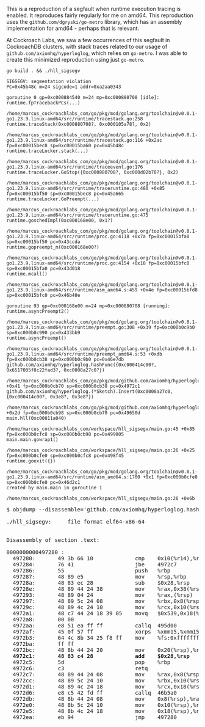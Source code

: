 This is a reproduction of a segfault when runtime execution tracing is enabled.
It reproduces fairly regularly for me on amd64. This reproduction uses the
`github.com/dgryski/go-metro` library, which has an assembly implementation for
amd64 - perhaps that is relevant.

At Cockroach Labs, we saw a few occurrences of this segfault in CockroachDB
clusters, with stack traces related to our usage of
`github.com/axiomhq/hyperloglog`, which relies on `go-metro`. I was able to
create this minimized reproduction using just `go-metro`.

```
go build . && ./hll_sigsegv
```

```
SIGSEGV: segmentation violation
PC=0x45b48c m=24 sigcode=1 addr=0xa2aa0343

goroutine 0 gp=0xc000884540 m=24 mp=0xc000880708 [idle]:
runtime.fpTracebackPCs(...)
        /home/marcus_cockroachlabs_com/go/pkg/mod/golang.org/toolchain@v0.0.1-go1.23.9.linux-amd64/src/runtime/tracestack.go:258
runtime.traceStack(0xc000880708?, 0xc000105a78?, 0x2)
        /home/marcus_cockroachlabs_com/go/pkg/mod/golang.org/toolchain@v0.0.1-go1.23.9.linux-amd64/src/runtime/tracestack.go:116 +0x2ac fp=0xc00015bec8 sp=0xc00015ba60 pc=0x45b48c
runtime.traceLocker.stack(...)
        /home/marcus_cockroachlabs_com/go/pkg/mod/golang.org/toolchain@v0.0.1-go1.23.9.linux-amd64/src/runtime/traceevent.go:176
runtime.traceLocker.GoStop({0xc000880708?, 0xc000d02b70?}, 0x2)
        /home/marcus_cockroachlabs_com/go/pkg/mod/golang.org/toolchain@v0.0.1-go1.23.9.linux-amd64/src/runtime/traceruntime.go:480 +0x85 fp=0xc00015bf50 sp=0xc00015bec8 pc=0x45a665
runtime.traceLocker.GoPreempt(...)
        /home/marcus_cockroachlabs_com/go/pkg/mod/golang.org/toolchain@v0.0.1-go1.23.9.linux-amd64/src/runtime/traceruntime.go:475
runtime.goschedImpl(0xc000168e00, 0x1?)
        /home/marcus_cockroachlabs_com/go/pkg/mod/golang.org/toolchain@v0.0.1-go1.23.9.linux-amd64/src/runtime/proc.go:4118 +0x7a fp=0xc00015bfa0 sp=0xc00015bf50 pc=0x43ccda
runtime.gopreempt_m(0xc000168e00?)
        /home/marcus_cockroachlabs_com/go/pkg/mod/golang.org/toolchain@v0.0.1-go1.23.9.linux-amd64/src/runtime/proc.go:4154 +0x18 fp=0xc00015bfc0 sp=0xc00015bfa0 pc=0x43d018
runtime.mcall()
        /home/marcus_cockroachlabs_com/go/pkg/mod/golang.org/toolchain@v0.0.1-go1.23.9.linux-amd64/src/runtime/asm_amd64.s:459 +0x4e fp=0xc00015bfd8 sp=0xc00015bfc0 pc=0x46b40e

goroutine 93 gp=0xc000168e00 m=24 mp=0xc000880708 [running]:
runtime.asyncPreempt2()
        /home/marcus_cockroachlabs_com/go/pkg/mod/golang.org/toolchain@v0.0.1-go1.23.9.linux-amd64/src/runtime/preempt.go:308 +0x39 fp=0xc000b0c9b0 sp=0xc000b0c990 pc=0x433bb9
runtime.asyncPreempt()
        /home/marcus_cockroachlabs_com/go/pkg/mod/golang.org/toolchain@v0.0.1-go1.23.9.linux-amd64/src/runtime/preempt_amd64.s:53 +0xdb fp=0xc000b0cb38 sp=0xc000b0c9b0 pc=0x46e7db
github.com/axiomhq/hyperloglog.hashFunc({0xc000414c00?, 0x6517005f8c22fad3?, 0xc0008a27c0?})
        /home/marcus_cockroachlabs_com/go/pkg/mod/github.com/axiomhq/hyperloglog@v0.2.5/utils.go:45 +0x41 fp=0xc000b0cb70 sp=0xc000b0cb38 pc=0x4972c1
github.com/axiomhq/hyperloglog.(*Sketch).Insert(0xc0008a27c0, {0xc000414c00?, 0x3e8?, 0x3e8?})
        /home/marcus_cockroachlabs_com/go/pkg/mod/github.com/axiomhq/hyperloglog@v0.2.5/hyperloglog.go:148 +0x2d fp=0xc000b0cb98 sp=0xc000b0cb70 pc=0x49650d
main.hll(0xc00011a040)
        /home/marcus_cockroachlabs_com/workspace/hll_sigsegv/main.go:45 +0x85 fp=0xc000b0cfc8 sp=0xc000b0cb98 pc=0x499005
main.main.gowrap1()
        /home/marcus_cockroachlabs_com/workspace/hll_sigsegv/main.go:26 +0x25 fp=0xc000b0cfe0 sp=0xc000b0cfc8 pc=0x498f45
runtime.goexit({})
        /home/marcus_cockroachlabs_com/go/pkg/mod/golang.org/toolchain@v0.0.1-go1.23.9.linux-amd64/src/runtime/asm_amd64.s:1700 +0x1 fp=0xc000b0cfe8 sp=0xc000b0cfe0 pc=0x46d2c1
created by main.main in goroutine 1
        /home/marcus_cockroachlabs_com/workspace/hll_sigsegv/main.go:26 +0x6b
```

<pre>
$ objdump --disassemble='github.com/axiomhq/hyperloglog.hashFunc' ./hll_sigsegv

./hll_sigsegv:     file format elf64-x86-64


Disassembly of section .text:

0000000000497280 <github.com/axiomhq/hyperloglog.hashFunc>:
  497280:       49 3b 66 10             cmp    0x10(%r14),%rsp
  497284:       76 41                   jbe    4972c7 <github.com/axiomhq/hyperloglog.hashFunc+0x47>
  497286:       55                      push   %rbp
  497287:       48 89 e5                mov    %rsp,%rbp
  49728a:       48 83 ec 28             sub    $0x28,%rsp
  49728e:       48 89 44 24 38          mov    %rax,0x38(%rsp)
  497293:       48 89 04 24             mov    %rax,(%rsp)
  497297:       48 89 5c 24 08          mov    %rbx,0x8(%rsp)
  49729c:       48 89 4c 24 10          mov    %rcx,0x10(%rsp)
  4972a1:       48 c7 44 24 18 39 05    movq   $0x539,0x18(%rsp)
  4972a8:       00 00
  4972aa:       e8 51 ea ff ff          callq  495d00 <github.com/dgryski/go-metro.Hash64.abi0>
  4972af:       45 0f 57 ff             xorps  %xmm15,%xmm15
  4972b3:       64 4c 8b 34 25 f8 ff    mov    %fs:0xfffffffffffffff8,%r14
  4972ba:       ff ff
  4972bc:       48 8b 44 24 20          mov    0x20(%rsp),%rax
  <b>4972c1:       48 83 c4 28             add    $0x28,%rsp</b>
  4972c5:       5d                      pop    %rbp
  4972c6:       c3                      retq
  4972c7:       48 89 44 24 08          mov    %rax,0x8(%rsp)
  4972cc:       48 89 5c 24 10          mov    %rbx,0x10(%rsp)
  4972d1:       48 89 4c 24 18          mov    %rcx,0x18(%rsp)
  4972d6:       e8 c5 42 fd ff          callq  46b5a0 <runtime.morestack_noctxt.abi0>
  4972db:       48 8b 44 24 08          mov    0x8(%rsp),%rax
  4972e0:       48 8b 5c 24 10          mov    0x10(%rsp),%rbx
  4972e5:       48 8b 4c 24 18          mov    0x18(%rsp),%rcx
  4972ea:       eb 94                   jmp    497280 <github.com/axiomhq/hyperloglog.hashFunc>
</pre>
